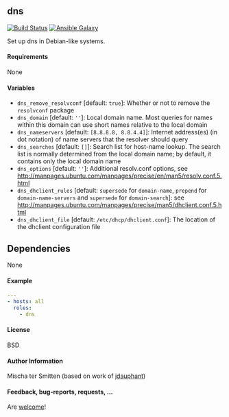 ## dns

[![Build Status](https://travis-ci.org/Oefenweb/ansible-dns.svg?branch=master)](https://travis-ci.org/Oefenweb/ansible-dns) [![Ansible Galaxy](http://img.shields.io/badge/ansible--galaxy-dns-blue.svg)](https://galaxy.ansible.com/tersmitten/dns)

Set up dns in Debian-like systems.

#### Requirements

None

#### Variables

* `dns_remove_resolvconf` [default: `true`]: Whether or not to remove the `resolvconf` package
* `dns_domain` [default: `''`]: Local domain name. Most queries for names within this domain can use short names relative to the local domain
* `dns_nameservers` [default: `[8.8.8.8, 8.8.4.4]`]: Internet address(es) (in dot notation) of name servers that the resolver should query
* `dns_searches` [default: `[]`]: Search list for host-name lookup. The search list is normally determined from the local domain name; by default, it contains only the local domain name
* `dns_options` [default: `''`]: Additional resolv.conf options, see http://manpages.ubuntu.com/manpages/precise/en/man5/resolv.conf.5.html
* `dns_dhclient_rules` [default: `supersede` for `domain-name`, `prepend` for `domain-name-servers` and `supersede` for `domain-search`]: see http://manpages.ubuntu.com/manpages/precise/man5/dhclient.conf.5.html
* `dns_dhclient_file` [default: `/etc/dhcp/dhclient.conf`]: The location of the dhclient configuration file

## Dependencies

None

#### Example

```yaml
---
- hosts: all
  roles:
    - dns
```

#### License

BSD

#### Author Information

Mischa ter Smitten (based on work of [jdauphant](https://github.com/jdauphant))

#### Feedback, bug-reports, requests, ...

Are [welcome](https://github.com/Oefenweb/ansible-dns/issues)!

